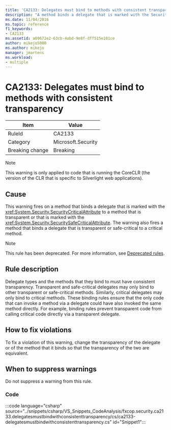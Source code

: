 ```yaml
---
title: 'CA2133: Delegates must bind to methods with consistent transparency'
description: "A method binds a delegate that is marked with the SecurityCritical attribute to a method that is transparent or that is marked with the SecuritySafeCritical attribute, or binds a delegate that is transparent or safe-critical to a critical method."
ms.date: 11/04/2016
ms.topic: reference
f1_keywords:
- CA2133
ms.assetid: a09672e2-63cb-4abd-9e8f-dff515e101ce
author: mikejo5000
ms.author: mikejo
manager: jmartens
ms.workload:
- multiple
---
```

# CA2133: Delegates must bind to methods with consistent transparency

|Item|Value|
|-|-|
|RuleId|CA2133|
|Category|Microsoft.Security|
|Breaking change|Breaking|

> [!NOTE]
> This warning is only applied to code that is running the CoreCLR (the version of the CLR that is specific to Silverlight web applications).

## Cause
This warning fires on a method that binds a delegate that is marked with the <xref:System.Security.SecurityCriticalAttribute> to a method that is transparent or that is marked with the <xref:System.Security.SecuritySafeCriticalAttribute>. The warning also fires a method that binds a delegate that is transparent or safe-critical to a critical method.

> [!NOTE]
> This rule has been deprecated. For more information, see [Deprecated rules](fxcop-unported-deprecated-rules.md).

## Rule description

Delegate types and the methods that they bind to must have consistent transparency. Transparent and safe-critical delegates may only bind to other transparent or safe-critical methods. Similarly, critical delegates may only bind to critical methods. These binding rules ensure that the only code that can invoke a method via a delegate could have also invoked the same method directly. For example, binding rules prevent transparent code from calling critical code directly via a transparent delegate.

## How to fix violations

To fix a violation of this warning, change the transparency of the delegate or of the method that it binds so that the transparency of the two are equivalent.

## When to suppress warnings

Do not suppress a warning from this rule.

### Code

:::code language="csharp" source="../snippets/csharp/VS_Snippets_CodeAnalysis/fxcop.security.ca2133.delegatesmustbindwithconsistenttransparency/cs/ca2133-delegatesmustbindwithconsistenttransparency.cs" id="Snippet1":::
